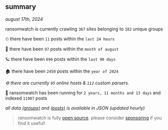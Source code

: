 
## summary
_august 17th, 2024_

ransomwatch is currently crawling `367` sites belonging to `182` unique groups

⏲ there have been `11` posts within the `last 24 hours`

🦈 there have been `97` posts within the `month of august`

🪐 there have been `696` posts within the `last 90 days`

🏚 there have been `2450` posts within the `year of 2024`

_⚙️ there are currently `95` online hosts & `112` custom parsers._

🦕 ransomwatch has been running for `2 years, 11 months and 13 days` and indexed `11907` posts

_all data  [(groups)](http://ransomwhat.telemetry.ltd/groups) and [(posts)](http://ransomwhat.telemetry.ltd/posts) is available in JSON (updated hourly)_

> ransomwatch is fully [open source](https://github.com/joshhighet/ransomwatch#ransomwatch--). please consider [sponsoring](https://github.com/sponsors/joshhighet) if you find it useful!
